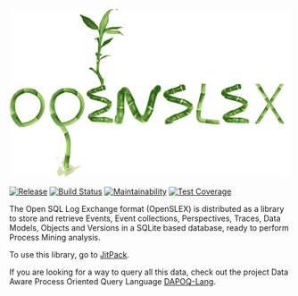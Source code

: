 ![OpenSLEX](/doc/images/logo.png)

[![Release](https://jitpack.io/v/edugonza/OpenSLEX.svg?style=flat-square)](https://jitpack.io/#edugonza/OpenSLEX)
[![Build Status](https://semaphoreci.com/api/v1/edugonza/openslex/branches/master/badge.svg)](https://semaphoreci.com/edugonza/openslex) [![Maintainability](https://api.codeclimate.com/v1/badges/039ddfd1d582dd5a941f/maintainability)](https://codeclimate.com/github/edugonza/OpenSLEX/maintainability) [![Test Coverage](https://api.codeclimate.com/v1/badges/039ddfd1d582dd5a941f/test_coverage)](https://codeclimate.com/github/edugonza/OpenSLEX/test_coverage)

The Open SQL Log Exchange format (OpenSLEX) is distributed as a library to store and retrieve Events, Event collections, Perspectives, Traces, Data Models, Objects and Versions in a SQLite based database, ready to perform Process Mining analysis.

To use this library, go to [JitPack](https://jitpack.io/#edugonza/OpenSLEX).

If you are looking for a way to query all this data, check out the project Data Aware Process Oriented Query Language [DAPOQ-Lang](https://github.com/edugonza/DAPOQ-Lang).
